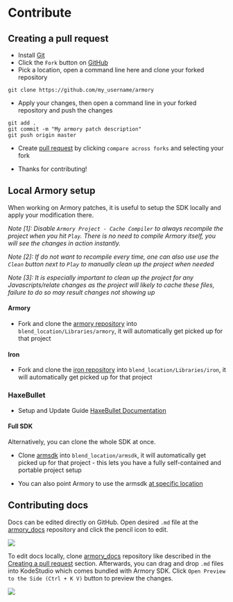 # Contribute

## Creating a pull request

- Install [Git](https://git-scm.com/download/win)
- Click the `Fork` button on [GitHub](https://github.com/armory3d/armory)
- Pick a location, open a command line here and clone your forked repository
```
git clone https://github.com/my_username/armory
```
- Apply your changes, then open a command line in your forked repository and push the changes
```
git add .
git commit -m "My armory patch description"
git push origin master
```
- Create [pull request](https://github.com/armory3d/armory/compare?expand=1) by clicking `compare across forks` and selecting your fork

- Thanks for contributing!

## Local Armory setup

When working on Armory patches, it is useful to setup the SDK locally and apply your modification there.

*Note [1]: Disable `Armory Project - Cache Compiler` to always recompile the project when you hit `Play`. There is no need to compile Armory itself, you will see the changes in action instantly.*

*Note [2]: If do not want to recompile every time, one can also use use the `Clean` button next to `Play` to manually clean up the project when needed* 

*Note [3]: It is especially important to clean up the project for any Javascripts/relate changes as the project will likely to cache these files, failure to do so may result changes not showing up*

#### Armory

- Fork and clone the [armory repository](https://github.com/armory3d/armory) into `blend_location/Libraries/armory`, it will automatically get picked up for that project

#### Iron

- Fork and clone the [iron repository](https://github.com/armory3d/iron) into `blend_location/Libraries/iron`, it will automatically get picked up for that project

### HaxeBullet

- Setup and Update Guide [HaxeBullet Documentation](/dev/haxebullet.md)

#### Full SDK

Alternatively, you can clone the whole SDK at once.

- Clone [armsdk](https://github.com/armory3d/armsdk) into `blend_location/armsdk`, it will automatically get picked up for that project - this lets you have a fully self-contained and portable project setup

- You can also point Armory to use the armsdk [at specific location](https://armory3d.org/manual/#/dev/gitversion?id=manual-clone)

## Contributing docs

Docs can be edited directly on GitHub. Open desired `.md` file at the [armory_docs](https://github.com/armory3d/armory_docs) repository and click the pencil icon to edit.

![](/dev/img/pencil.png)

To edit docs locally, clone [armory_docs](https://github.com/armory3d/armory_docs) repository like described in the [Creating a pull request](https://armory3d.org/manual/#/dev/contribute?id=creating-a-pull-request) section. Afterwards, you can drag and drop `.md` files into KodeStudio which comes bundled with Armory SDK. Click `Open Preview to the Side (Ctrl + K V)` button to preview the changes.

![](/dev/img/ks.png)
